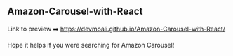 Amazon-Carousel-with-React
----------------------------

Link to preview  ➡️     https://devmoali.github.io/Amazon-Carousel-with-React/

Hope it helps if you were searching for Amazon Carousel!

